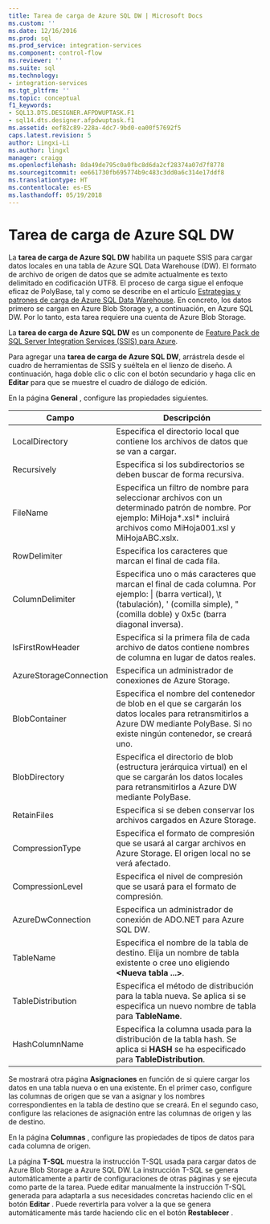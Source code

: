 ```yaml
---
title: Tarea de carga de Azure SQL DW | Microsoft Docs
ms.custom: ''
ms.date: 12/16/2016
ms.prod: sql
ms.prod_service: integration-services
ms.component: control-flow
ms.reviewer: ''
ms.suite: sql
ms.technology:
- integration-services
ms.tgt_pltfrm: ''
ms.topic: conceptual
f1_keywords:
- SQL13.DTS.DESIGNER.AFPDWUPTASK.F1
- sql14.dts.designer.afpdwuptask.f1
ms.assetid: eef82c89-228a-4dc7-9bd0-ea00f57692f5
caps.latest.revision: 5
author: Lingxi-Li
ms.author: lingxl
manager: craigg
ms.openlocfilehash: 8da49de795c0a0fbc8d6da2cf28374a07d7f8778
ms.sourcegitcommit: ee661730fb695774b9c483c3dd0a6c314e17ddf8
ms.translationtype: HT
ms.contentlocale: es-ES
ms.lasthandoff: 05/19/2018
---
```

# <a name="azure-sql-dw-upload-task"></a>Tarea de carga de Azure SQL DW
La **tarea de carga de Azure SQL DW** habilita un paquete SSIS para cargar datos locales en una tabla de Azure SQL Data Warehouse (DW). El formato de archivo de origen de datos que se admite actualmente es texto delimitado en codificación UTF8. El proceso de carga sigue el enfoque eficaz de PolyBase, tal y como se describe en el artículo [Estrategias y patrones de carga de Azure SQL Data Warehouse](https://blogs.msdn.microsoft.com/sqlcat/2017/05/17/azure-sql-data-warehouse-loading-patterns-and-strategies/). En concreto, los datos primero se cargan en Azure Blob Storage y, a continuación, en Azure SQL DW. Por lo tanto, esta tarea requiere una cuenta de Azure Blob Storage.

La **tarea de carga de Azure SQL DW** es un componente de [Feature Pack de SQL Server Integration Services (SSIS) para Azure](../../integration-services/azure-feature-pack-for-integration-services-ssis.md).

Para agregar una **tarea de carga de Azure SQL DW**, arrástrela desde el cuadro de herramientas de SSIS y suéltela en el lienzo de diseño. A continuación, haga doble clic o clic con el botón secundario y haga clic en **Editar** para que se muestre el cuadro de diálogo de edición.

En la página **General** , configure las propiedades siguientes.

Campo|Descripción
-----|-----------
LocalDirectory|Especifica el directorio local que contiene los archivos de datos que se van a cargar.
Recursively|Especifica si los subdirectorios se deben buscar de forma recursiva.
FileName|Especifica un filtro de nombre para seleccionar archivos con un determinado patrón de nombre. Por ejemplo: MiHoja*.xsl\* incluirá archivos como MiHoja001.xsl y MiHojaABC.xslx.
RowDelimiter|Especifica los caracteres que marcan el final de cada fila.
ColumnDelimiter|Especifica uno o más caracteres que marcan el final de cada columna. Por ejemplo: &#124; (barra vertical), \t (tabulación), ' (comilla simple), " (comilla doble) y 0x5c (barra diagonal inversa).
IsFirstRowHeader|Especifica si la primera fila de cada archivo de datos contiene nombres de columna en lugar de datos reales.
AzureStorageConnection|Especifica un administrador de conexiones de Azure Storage.
BlobContainer|Especifica el nombre del contenedor de blob en el que se cargarán los datos locales para retransmitirlos a Azure DW mediante PolyBase. Si no existe ningún contenedor, se creará uno.
BlobDirectory|Especifica el directorio de blob (estructura jerárquica virtual) en el que se cargarán los datos locales para retransmitirlos a Azure DW mediante PolyBase.
RetainFiles|Especifica si se deben conservar los archivos cargados en Azure Storage.
CompressionType|Especifica el formato de compresión que se usará al cargar archivos en Azure Storage. El origen local no se verá afectado.
CompressionLevel|Especifica el nivel de compresión que se usará para el formato de compresión.
AzureDwConnection|Especifica un administrador de conexión de ADO.NET para Azure SQL DW.
TableName|Especifica el nombre de la tabla de destino. Elija un nombre de tabla existente o cree uno eligiendo **\<Nueva tabla ...>**.
TableDistribution|Especifica el método de distribución para la tabla nueva. Se aplica si se especifica un nuevo nombre de tabla para **TableName**.
HashColumnName|Especifica la columna usada para la distribución de la tabla hash. Se aplica si **HASH** se ha especificado para **TableDistribution**.

Se mostrará otra página **Asignaciones** en función de si quiere cargar los datos en una tabla nueva o en una existente. En el primer caso, configure las columnas de origen que se van a asignar y los nombres correspondientes en la tabla de destino que se creará. En el segundo caso, configure las relaciones de asignación entre las columnas de origen y las de destino.

En la página **Columnas** , configure las propiedades de tipos de datos para cada columna de origen.

La página **T-SQL** muestra la instrucción T-SQL usada para cargar datos de Azure Blob Storage a Azure SQL DW. La instrucción T-SQL se genera automáticamente a partir de configuraciones de otras páginas y se ejecuta como parte de la tarea. Puede editar manualmente la instrucción T-SQL generada para adaptarla a sus necesidades concretas haciendo clic en el botón **Editar** . Puede revertirla para volver a la que se genera automáticamente más tarde haciendo clic en el botón **Restablecer** .

